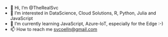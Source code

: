 - 👋 Hi, I’m @TheRealSvc
- 👀 I’m interested in DataScience, Cloud Solutions, R, Python, Julia and JavaScript  
- 🌱 I’m currently learning JavaScript, Azure-IoT, especially for the Edge :-)
- 📫 How to reach me svcoelln@gmail.com

<!---
TheRealSvc/TheRealSvc is a ✨ special ✨ repository because its `README.md` (this file) appears on your GitHub profile.
You can click the Preview link to take a look at your changes.
--->
